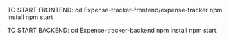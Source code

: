 TO START FRONTEND:
cd Expense-tracker-frontend/expense-tracker
npm install
npm start

TO START BACKEND:
cd Expense-tracker-backend
npm install
npm start

